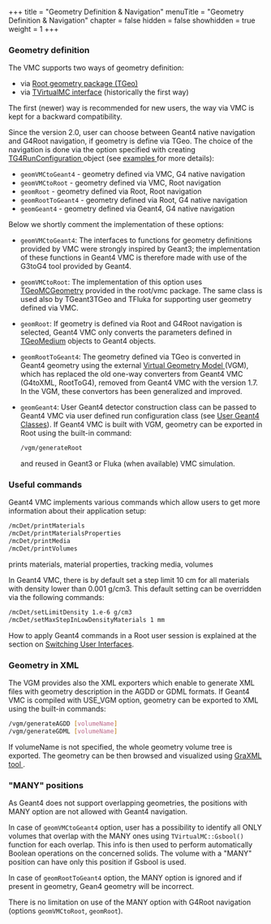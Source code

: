 +++
title = "Geometry Definition & Navigation"
menuTitle = "Geometry Definition & Navigation"
chapter = false
hidden = false
showhidden = true
weight = 1
+++

### Geometry definition

The VMC supports two ways of geometry definition:

- via [Root geometry package (TGeo)](http://root.cern.ch/root/doc/chapter19.pdf)
- via [TVirtualMC interface](https://vmc-project.github.io/vmc/html/classTVirtualMC.html) (historically the first way)

The first (newer) way is recommended for new users, the way via VMC is kept for a backward compatibility.

Since the version 2.0, user can choose between Geant4 native navigation and G4Root navigation, if geometry is define via TGeo. The choice of the navigation is done via the option specified with creating <a href="http://ivana.home.cern.ch/ivana/g4vmc_html/classTG4RunConfiguration.html">  TG4RunConfiguration </a> object (see  <a href="http://ivana.home.cern.ch/ivana/examples_html/index.html">  examples </a> for more details):

- `geomVMCtoGeant4`   - geometry defined via VMC, G4 native navigation
- `geomVMCtoRoot`     - geometry defined via VMC, Root navigation
- `geomRoot`          - geometry defined via Root, Root navigation
- `geomRootToGeant4`  - geometry defined via Root, G4 native navigation
- `geomGeant4`        - geometry defined via Geant4, G4 native navigation

Below we shortly comment the implementation of these options:

- `geomVMCtoGeant4`:
  The interfaces to functions for geometry definitions provided by VMC were strongly inspired by Geant3; the implementation of these functions in Geant4 VMC is therefore made with use of the G3toG4 tool provided by Geant4.</li>

- `geomVMCtoRoot`:
  The implementation of this option uses [TGeoMCGeometry](https://root.cern.ch/doc/master/classTGeoMCGeometry.html) provided in the root/vmc package. The same class is used also by TGeant3TGeo and TFluka for supporting user geometry defined via VMC.

- `geomRoot`:
  If geometry is defined via Root and G4Root navigation is selected, Geant4 VMC only converts the parameters defined in [TGeoMedium](https://root.cern.ch/doc/master/classTGeoMedium.html) objects to Geant4 objects.

- `geomRootToGeant4`:
  The geometry defined via TGeo is converted in Geant4 geometry using the external <a href="http://ivana.home.cern.ch/ivana/VGM.html"> Virtual Geometry Model </a> (VGM), which has replaced the old one-way converters from Geant4 VMC (G4toXML, RootToG4), removed from Geant4 VMC with the version 1.7. In the VGM, these convertors has been generalized and improved.

- `geomGeant4`:
  User Geant4 detector construction class can be passed to Geant4 VMC via user defined run configuration class (see [User Geant4 Classes](/user-guide/geant4_vmc/user-geant4-classes)). If Geant4 VMC is built with VGM, geometry can be exported in Root using the built-in command:
  ```bash
  /vgm/generateRoot
  ```
  and reused in Geant3 or Fluka (when available) VMC simulation.

### Useful commands

Geant4 VMC implements various commands which allow users to get more information about their application setup:
```bash
/mcDet/printMaterials
/mcDet/printMaterialsProperties
/mcDet/printMedia
/mcDet/printVolumes
```
prints materials, material properties, tracking media, volumes

In Geant4 VMC, there is by default set a step limit 10 cm for all materials with density lower than 0.001 g/cm3. This default setting can be overridden via the following commands:
```bash
/mcDet/setLimitDensity 1.e-6 g/cm3
/mcDet/setMaxStepInLowDensityMaterials 1 mm
```

How to apply Geant4 commands in a Root user session is explained at the section on [Switching User Interfaces](/user-guide/geant4_vmc/switching-user-interfaces).

### Geometry in XML

The VGM provides also the XML exporters which enable to generate XML files with geometry description in the AGDD or GDML formats. If Geant4 VMC is compiled with USE_VGM option, geometry can be exported to XML using the built-in commands:
```bash
/vgm/generateAGDD [volumeName]
/vgm/generateGDML [volumeName]
```

If volumeName is not specified, the whole geometry volume tree is exported.
The geometry can be then browsed and visualized using  <a href="http://hrivnac.home.cern.ch/hrivnac/Activities/Packages/GraXML">  GraXML tool </a>.

### "MANY" positions

As Geant4 does not support overlapping geometries, the positions with MANY option  are not allowed with Geant4 navigation.

In case of `geomVMCtoGeant4` option, user has a possibility to identify all ONLY volumes that overlap with the MANY ones using `TVirtualMC::Gsbool()` function for each overlap. This info is then used to perform automatically Boolean operations on the concerned solids. The volume with a "MANY" position can have only this position if Gsbool is used.

In case of `geomRootToGeant4` option, the MANY option is ignored and if present in geometry, Gean4 geometry will be incorrect.

There is no limitation on use of the MANY option with G4Root navigation (options `geomVMCtoRoot`, `geomRoot`).
